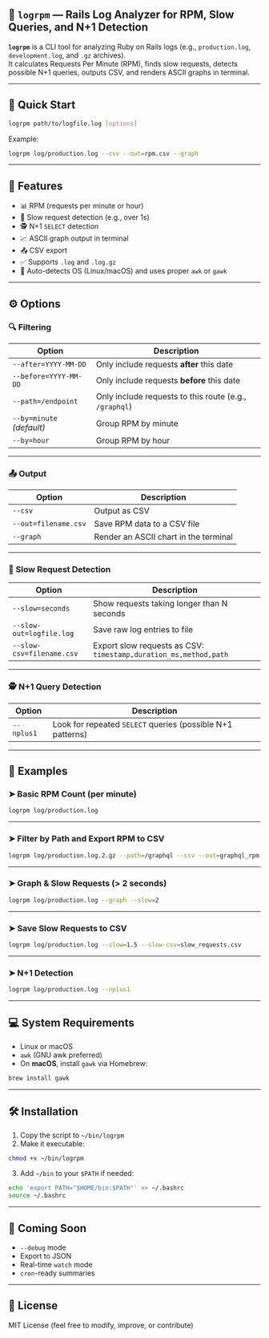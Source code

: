 
## 📘 `logrpm` — Rails Log Analyzer for RPM, Slow Queries, and N+1 Detection

**`logrpm`** is a CLI tool for analyzing Ruby on Rails logs (e.g., `production.log`, `development.log`, and `.gz` archives).  
It calculates Requests Per Minute (RPM), finds slow requests, detects possible N+1 queries, outputs CSV, and renders ASCII graphs in terminal.

---

## 🚀 Quick Start

```bash
logrpm path/to/logfile.log [options]
```

Example:

```bash
logrpm log/production.log --csv --out=rpm.csv --graph
```

---

## 🧠 Features

- 📊 RPM (requests per minute or hour)
- 🐢 Slow request detection (e.g., over 1s)
- 🕵️ N+1 `SELECT` detection
- 📈 ASCII graph output in terminal
- 📤 CSV export
- ✅ Supports `.log` and `.log.gz`
- 🧠 Auto-detects OS (Linux/macOS) and uses proper `awk` or `gawk`

---

## ⚙️ Options

### 🔍 Filtering

| Option | Description |
|--------|-------------|
| `--after=YYYY-MM-DD` | Only include requests **after** this date |
| `--before=YYYY-MM-DD` | Only include requests **before** this date |
| `--path=/endpoint` | Only include requests to this route (e.g., `/graphql`) |
| `--by=minute` _(default)_ | Group RPM by minute |
| `--by=hour` | Group RPM by hour |

---

### 📤 Output

| Option | Description |
|--------|-------------|
| `--csv` | Output as CSV |
| `--out=filename.csv` | Save RPM data to a CSV file |
| `--graph` | Render an ASCII chart in the terminal |

---

### 🐢 Slow Request Detection

| Option | Description |
|--------|-------------|
| `--slow=seconds` | Show requests taking longer than N seconds |
| `--slow-out=logfile.log` | Save raw log entries to file |
| `--slow-csv=filename.csv` | Export slow requests as CSV: `timestamp,duration_ms,method,path` |

---

### 🕵️ N+1 Query Detection

| Option | Description |
|--------|-------------|
| `--nplus1` | Look for repeated `SELECT` queries (possible N+1 patterns) |

---

## 📂 Examples

### ➤ Basic RPM Count (per minute)

```bash
logrpm log/production.log
```

---

### ➤ Filter by Path and Export RPM to CSV

```bash
logrpm log/production.log.2.gz --path=/graphql --csv --out=graphql_rpm.csv
```

---

### ➤ Graph & Slow Requests (> 2 seconds)

```bash
logrpm log/production.log --graph --slow=2
```

---

### ➤ Save Slow Requests to CSV

```bash
logrpm log/production.log --slow=1.5 --slow-csv=slow_requests.csv
```

---

### ➤ N+1 Detection

```bash
logrpm log/production.log --nplus1
```

---

## 💻 System Requirements

- Linux or macOS
- `awk` (GNU awk preferred)
- On **macOS**, install `gawk` via Homebrew:

```bash
brew install gawk
```

---

## 🛠 Installation

1. Copy the script to `~/bin/logrpm`
2. Make it executable:

```bash
chmod +x ~/bin/logrpm
```

3. Add `~/bin` to your `$PATH` if needed:

```bash
echo 'export PATH="$HOME/bin:$PATH"' >> ~/.bashrc
source ~/.bashrc
```

---

## 🧪 Coming Soon

- `--debug` mode
- Export to JSON
- Real-time `watch` mode
- `cron`-ready summaries

---

## 📎 License

MIT License (feel free to modify, improve, or contribute)

